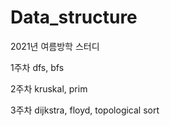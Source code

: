 # Data_structure
2021년 여름방학 스터디

1주차 dfs, bfs

2주차 kruskal, prim

3주차 dijkstra, floyd, topological sort
